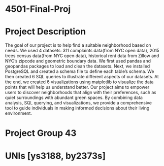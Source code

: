 # 4501-Final-Proj

# Project Description
The goal of our project is to help find a suitable neighborhood based on needs. We used 4 datasets: 311 complaints data(from NYC open data), 2015 trees census data(from NYC open data), historical rent data from Zillow and NYC’s zipcode and geometric boundary data. We first used pandas and geopandas packages to load and clean the datasets. Next, we installed PostgreSQL and created a schema file to define each table’s schema. We then created 6 SQL queries to illustrate different aspects of our datasets. At the end, we created 6 visualizations using matplotlib to visualize the data points that will help us understand better. Our project aims to empower users to discover neighborhoods that align with their preferences, such as quiet surroundings with abundant green spaces. By combining data analysis, SQL querying, and visualizations, we provide a comprehensive tool to guide individuals in making informed decisions about their living environment.

# Project Group 43

# UNIs [ys3188, by2373s]
